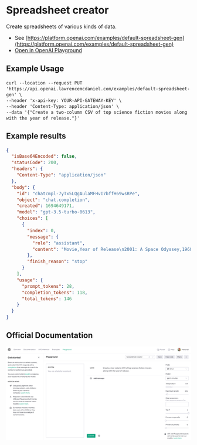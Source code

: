# Spreadsheet creator

Create spreadsheets of various kinds of data.

- See [https://platform.openai.com/examples/default-spreadsheet-gen](https://platform.openai.com/examples/default-spreadsheet-gen)
- [Open in OpenAI Playground](https://platform.openai.com/playground/p/default-spreadsheet-gen)

## Example Usage

```console
curl --location --request PUT 'https://api.openai.lawrencemcdaniel.com/examples/default-spreadsheet-gen' \
--header 'x-api-key: YOUR-API-GATEWAY-KEY' \
--header 'Content-Type: application/json' \
--data '{"Create a two-column CSV of top science fiction movies along with the year of release."}'
```

## Example results

```json
{
  "isBase64Encoded": false,
  "statusCode": 200,
  "headers": {
    "Content-Type": "application/json"
  },
  "body": {
    "id": "chatcmpl-7yTx5LQgAulaMFHvI7bffH69wsRPe",
    "object": "chat.completion",
    "created": 1694649171,
    "model": "gpt-3.5-turbo-0613",
    "choices": [
      {
        "index": 0,
        "message": {
          "role": "assistant",
          "content": "Movie,Year of Release\n2001: A Space Odyssey,1968\nBlade Runner,1982\nThe Matrix,1999\nStar Wars: Episode IV - A New Hope,1977\nE.T. the Extra-Terrestrial,1982\nThe Terminator,1984\nInception,2010\nBack to the Future,1985\nThe Fifth Element,1997\nWar of the Worlds,2005\nInterstellar,2014\nThe Martian,2015\nAvatar,2009\nAlien,1979\nJurassic Park,1993"
        },
        "finish_reason": "stop"
      }
    ],
    "usage": {
      "prompt_tokens": 28,
      "completion_tokens": 118,
      "total_tokens": 146
    }
  }
}
```

## Official Documentation

![OpenAI Playground](https://raw.githubusercontent.com/FullStackWithLawrence/aws-openai/main/doc/examples/example-10-spreadsheet-gen.png "OpenAI Playground")

